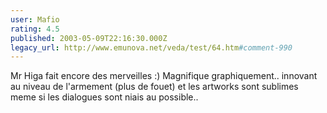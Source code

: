 ```yaml
---
user: Mafio
rating: 4.5
published: 2003-05-09T22:16:30.000Z
legacy_url: http://www.emunova.net/veda/test/64.htm#comment-990
---
```

Mr Higa fait encore des merveilles :)
Magnifique graphiquement.. innovant au niveau de l'armement (plus de fouet) et les artworks sont sublimes meme si les dialogues sont niais au possible..
